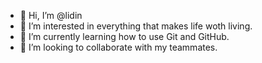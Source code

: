- 👋 Hi, I’m @lidin
- 👀 I’m interested in everything that makes life woth living.
- 🌱 I’m currently learning how to use Git and GitHub.
- 💞️ I’m looking to collaborate with my teammates.
<!---
lidin/lidin is a ✨ special ✨ repository because its `README.md` (this file) appears on your GitHub profile.
You can click the Preview link to take a look at your changes.
--->
